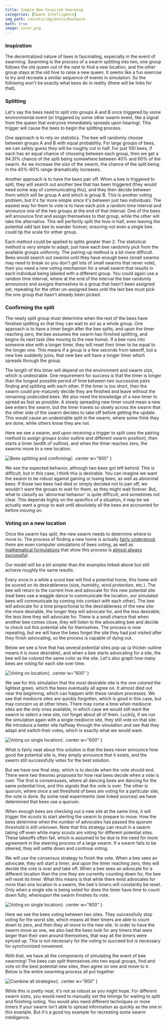 ```yaml
---
title: Simple Bee-Inspired Swarming
categories: [Swarm Intelligence]
img_path: /assets/img/posts/BeeSwarm
math: true
image: cover.png
---
```


### Inspiration
The decentralized nature of bees is fascinating, especially in the event of swarming. Swarming is the process of a swarm splitting into two, one group follows the old queen out of the nest to find a new location, and the other group stays at the old hive to raise a new queen. It seems like a fun exercise to try and recreate a similar sequence of events in simulation. So the following won't be exactly what bees do in reality (there will be links for that).

### Splitting
Let's say the bees need to split into groups A and B once triggered by some environmental event (or triggered by some other swarm event, like a signal from the queen that everyone immediately spreads upon hearing). This trigger will cause the bees to begin the splitting process.

One approach is to rely on statistics. The bee will randomly choose between groups A and B with equal probability. For large groups of bees, we can safely guess they will be roughly cut in half. For just 100 bees, if each has an equal chance of choosing between each group, then we get a 94.31% chance of the split being somewhere between 40% and 60% of the swarm. As we increase the size of the swarm, the chance of the split being in the 40%-60% range dramatically increases. 

Another approach is to have the bees pair off. When a bee is triggered to split, they will search out another bee that has been triggered (they would need some way of communicating this), and they then decide between them which will be group A and which is group B. This is another voting problem, but it's far more simple since it's between just two individuals. The easiest way for them to vote is to have each pick a random time interval and announce one of the two groups at the end of that interval. One of the bees will announce first and assign themselves to that group, while the other will take the alternative. This will perfectly split the hive in half, even leaving the potential odd last bee to wander forever, ensuring not even a single bee could tip the scale for either group.

Each method could be applied to splits greater than 2. The statistical method is very simple to adapt, just have each bee randomly pick from the available groups uniformly. The pairing-up method is a bit more difficult. Bees would search out swarms until they have enough bees (small swarms may need to break so you don't get lots of small swarms that never vote), then you need a new voting mechanism for a small swarm that results in each individual being labeled with a different group. You could again use a random time interval, where at the end of the interval the bee randomly announces and assigns themselves to a group that hasn't been assigned yet, repeating for the other un-assigned bees until the last bee must pick the one group that hasn't already been picked.

### Confirming the split
The newly split group must determine when the rest of the bees have finished splitting so that they can wait to act as a whole group. One approach is to have a timer begin after the bee splits, and upon the timer reaching zero, the bee assumes the swarm has finished splitting, and begins its next task (like moving to the new home). If a bee runs into someone else with a longer timer, they will reset their timer to be equal to the longer one. This means if a group is a few seconds from takeoff, but a new bee suddenly joins, that new bee will have a longer timer which spreads through the group.

The length of this timer will depend on the environment and swarm size, which is undesirable. One requirement for success is that the timer is longer than the longest possible period of time between two successive pairs finding and splitting with each other. If the timer is too short, then the swarm could pre-maturely decide they are finished and leave without the remaining undecided bees. We also need the knowledge of a new timer to spread as fast as possible. A slowly spreading new timer could mean a new bee enters the swarm, but the timer travels so slowly across the swarm that the other side of the swarm decides to take off before getting the update. This would cause an undesirable split in the swarm, where some think they are done, while others know they are not.

Here we see a swarm, and upon receiving a trigger to split uses the pairing method to assign groups (color outline and different swarm position), then starts a timer (width of outline), and when the timer reaches zero, the swarms move to a new location.

![Bees splitting and confirming](confirming.gif){: .center w="600" }

We see the expected behavior, although two bees got left behind. This is difficult, but in this case, I think this is desirable. You can imagine we want the swarm to be robust against gaining or losing bees, as well as abnormal bees. If those two bees had died or simply decided not to pair off, we wouldn't want the groups to wait for them, as they might wait forever. But, what to classify as 'abnormal behavior' is quite difficult, and sometimes not clear. This depends highly on the specifics of a situation, it may be we actually want a group to wait until absolutely all the bees are accounted for before moving on.

### Voting on a new location
Once the swarm has split, the new swarm needs to determine where to move to. The process of finding a new home is actually [fairly understood](https://www.americanscientist.org/article/group-decision-making-in-honey-bee-swarms), there are even computer simulations of bees voting, as well as [mathematical formulations](https://www.ncbi.nlm.nih.gov/pmc/articles/PMC1691030/pdf/12079662.pdf) that show this process is [almost always successful](https://www.ncbi.nlm.nih.gov/pmc/articles/PMC1691286/pdf/12769456.pdf).

Our model will be a bit simpler than the examples linked above but still achieve roughly the same results.

Every once in a while a scout bee will find a potential home, this home will be scored on its desirableness (size, humidity, wind protection, etc.). The bee will return to the current hive and advocate for this new potential site (real bees use a waggle dance to communicate the location, our simulated bees will communicate by coming into contact with each other). The bee will advocate for a time proportional to the desirableness of the new site: the more desirable, the longer they will advocate for, and the less desirable, the less time they will advocate for. There is a small chance that when another bee comes close, they will listen to the advocating bee and decide to check out this potential site for themselves. The process is now repeating, but we will have the bees forget the site they had just visited after they finish advocating, so the process is capable of dying out.

Below we see a hive that has several potential sites pop up (a thicker outline means it is more desirable), and when a bee starts advocating for a site, the bee will be colored the same color as the site. Let's also graph how many bees are voting for each site over time.

![Voting on location](location.gif){: .center w="600" }

We see for this simulation that the most desirable site is the one colored the lightest green, which the bees eventually all agree on. It almost died out near the beginning, which can happen with these random processes. We see that mediocre sites are quickly forgotten, which is good in this case, but may concern us at other times. There may come a time when mediocre sites are the only ones available, in which case we would still want the swarm to select a new site, not forget about all of them. Luckily, if we run the simulation again with a single mediocre site, they still vote on that site. We introduce a better site halfway through the simulation and see that they adapt and switch their votes, which is exactly what we would want.

![Voting on single location](one_location.gif){: .center w="600" }

What is fairly neat about this solution is that the bees never announce how good the potential site is, they simply announce that it exists, and the swarm still successfully votes for the best solution.

But we have one final step, which is to decide when the vote should end. There were two theories proposed for how real bees decide when a vote is over. The first is consensuses, where all dancing bees are dancing for the same potential hive, and this signals that the vote is over. The other is quorum, where once a set threshold of bees are voting for a particular site, the vote is done. By some neat experiments (see linked sources) we have determined that bees use a quorum. 

When enough bees are checking out a new site at the same time, it will trigger the scouts to start alerting the swarm to prepare to move. How the bees determine when the number of advocates has passed the quorum threshold is still unknown. Note that this strategy can result in a swarm taking off even while many scouts are voting for different potential sites. These takeoffs often fail, which is assumed to be due to the need for more agreement in the steering process of a large swarm. If a swarm fails to be steered, they will settle down and continue voting. 

We will use the consensus strategy to finish the vote. When a bee sees an advocate, they will start a timer, and upon the timer reaching zero, they will decide the vote is over and take off. When a bee sees an advocate for a different location than the one they are currently counting down for, the bee will reset its timer. What this means is that while there exist advocates for more than one location in a swarm, the bee's timers will constantly be reset. Only when a single site is being voted for does the timer have time to count down fully, whereupon the swarm finishes its vote.

![Voting on single location](location_timer.gif){: .center w="600" }

Here we see the bees voting between two sites. They successfully stop voting for the worst site, which means all their timers are able to count down to zero, and then they all move to the new site. In order to have the swarm move as one, we also had the bees look for any timers that were larger than their own around themselves, that way all the timers were synced up. This is not necessary for the voting to succeed but is necessary for synchronized movement.

With that, we have all the components of simulating the event of bee swarming! The bees can split themselves into two equal groups, find and vote on the best potential new sites, then agree on one and move to it. Below is the entire swarming process all put together

![Combine all strategies](all.gif){: .center w="600" }

While this is pretty neat, it's not as robust as you might hope. For different swarm sizes, you would need to manually set the timings for waiting to split and finishing voting. You would also need different techniques or more timers if your swarm isn't able to spread information as quickly as the one in this example. But it's a good toy example for recreating some swarm intelligence. 